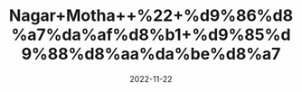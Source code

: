 ---
title: 'Nagar+Motha++%22+%d9%86%d8%a7%da%af%d8%b1+%d9%85%d9%88%d8%aa%da%be%d8%a7'
date: '2022-11-22' 
metatag: '' 
inventory: '0' 
draft: false 
# meta description 
shortDescripton: 'Cyperus+Root+%22+It+aids+In+Weight+Loss%2c+improves+Lactation%2c+fights+Respiratory+Issues++and+shields+Against+Infections'
description: 'Herbs+%d8%ac%da%91%db%8c+%d8%a8%d9%88%d9%b9%db%8c'
longdescription: ''
tags: ''
brand: ''
subCategory: ''
unit: '50 gm-Pk'
sellCount: '0'
featured: True
# product Price
price: '80.0'
# Product Short Description
shortDescription: 'Cyperus+Root+%22+It+aids+In+Weight+Loss%2c+improves+Lactation%2c+fights+Respiratory+Issues++and+shields+Against+Infections'
productID: 'C41CEBC4-1029-ED11-9968-005056B3A416'
type: 'products'
category: 'Herbs+%d8%ac%da%91%db%8c+%d8%a8%d9%88%d9%b9%db%8c' 
thumnailproduct: 'https://eraconnect.blob.core.windows.net/product-images/aminsaddiquidawakhana/C41CEBC4-1029-ED11-9968-005056B3A416.webp' 
images:
  - image: 'https://eraconnect.blob.core.windows.net/product-images/aminsaddiquidawakhana/C41CEBC4-1029-ED11-9968-005056B3A416.webp'  
Variants:
---